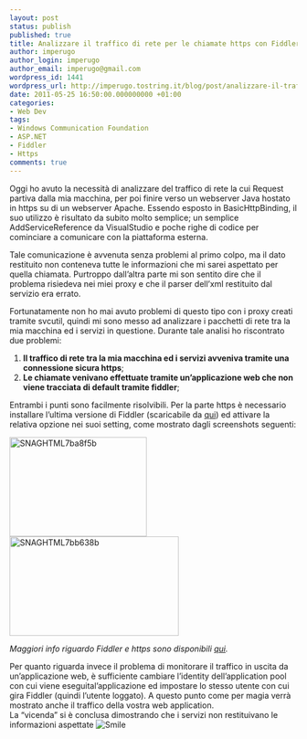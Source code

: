 ```yaml
---
layout: post
status: publish
published: true
title: Analizzare il traffico di rete per le chiamate https con Fiddler
author: imperugo
author_login: imperugo
author_email: imperugo@gmail.com
wordpress_id: 1441
wordpress_url: http://imperugo.tostring.it/blog/post/analizzare-il-traffico-di-rete-per-le-chiamate-https-con-fiddler/
date: 2011-05-25 16:50:00.000000000 +01:00
categories:
- Web Dev
tags:
- Windows Communication Foundation
- ASP.NET
- Fiddler
- Https
comments: true
---
```

<p>Oggi ho avuto la necessità di analizzare del traffico di rete la cui Request partiva dalla mia macchina, per poi finire verso un webserver Java hostato in https su di un webserver Apache. Essendo esposto in BasicHttpBinding, il suo utilizzo è risultato da subito molto semplice; un semplice AddServiceReference da VisualStudio e poche righe di codice per cominciare a comunicare con la piattaforma esterna.</p>  <p>Tale comunicazione è avvenuta senza problemi al primo colpo, ma il dato restituito non conteneva tutte le informazioni che mi sarei aspettato per quella chiamata. Purtroppo dall’altra parte mi son sentito dire che il problema risiedeva nei miei proxy e che il parser dell’xml restituito dal servizio era errato.</p>  <p>Fortunatamente non ho mai avuto problemi di questo tipo con i proxy creati tramite svcutil, quindi mi sono messo ad analizzare i pacchetti di rete tra la mia macchina ed i servizi in questione. Durante tale analisi ho riscontrato due problemi:</p>  <ol>   <li><strong>Il traffico di rete tra la mia macchina ed i servizi avveniva tramite una connessione sicura https</strong>; </li>    <li><strong>Le chiamate venivano effettuate tramite un’applicazione web che non viene tracciata di default tramite fiddler</strong>; </li> </ol>  <p>Entrambi i punti sono facilmente risolvibili. Per la parte https è necessario installare l’ultima versione di Fiddler (scaricabile da <a title="Download Fiddler" href="http://www.fiddler2.com/fiddler2/" rel="nofollow" target="_blank">qui</a>) ed attivare la relativa opzione nei suoi setting, come mostrato dagli screenshots seguenti:</p>  <p><a href="http://www.tostring.it/UserFiles/imperugo/SNAGHTML7ba8f5b.png" target="_blank"><img style="background-image: none; border-right-width: 0px; padding-left: 0px; padding-right: 0px; display: inline; border-top-width: 0px; border-bottom-width: 0px; border-left-width: 0px; padding-top: 0px" title="SNAGHTML7ba8f5b" border="0" alt="SNAGHTML7ba8f5b" src="http://www.tostring.it/UserFiles/imperugo/SNAGHTML7ba8f5b_thumb.png" width="240" height="174" /></a><a href="http://www.tostring.it/UserFiles/imperugo/SNAGHTML7bb638b.png" target="_blank"><img style="background-image: none; border-right-width: 0px; padding-left: 0px; padding-right: 0px; display: inline; border-top-width: 0px; border-bottom-width: 0px; border-left-width: 0px; padding-top: 0px" title="SNAGHTML7bb638b" border="0" alt="SNAGHTML7bb638b" src="http://www.tostring.it/UserFiles/imperugo/SNAGHTML7bb638b_thumb.png" width="296" height="174" /></a></p>  <p><em>Maggiori info riguardo Fiddler e https sono disponibili </em><a title="Fiddler https" href="http://www.fiddler2.com/Fiddler/help/httpsdecryption.asp" rel="nofollow" target="_blank"><em>qui</em></a><em>.</em></p>  <p>Per quanto riguarda invece il problema di monitorare il traffico in uscita da un’applicazione web, è sufficiente cambiare l’identity dell’application pool con cui viene eseguital’applicazione ed impostare lo stesso utente con cui gira Fiddler (quindi l’utente loggato). A questo punto come per magia verrà mostrato anche il traffico della vostra web application.    <br />La “vicenda” si è conclusa dimostrando che i servizi non restituivano le informazioni aspettate <img style="border-bottom-style: none; border-left-style: none; border-top-style: none; border-right-style: none" class="wlEmoticon wlEmoticon-smile" alt="Smile" src="http://www.tostring.it/UserFiles/imperugo/wlEmoticon-smile_2_8.png" /></p>
